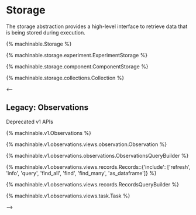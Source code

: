 # Storage

The storage abstraction provides a high-level interface to retrieve data that is being stored during execution.

{% machinable.Storage %}

{% machinable.storage.experiment.ExperimentStorage %}

{% machinable.storage.component.ComponentStorage %}

{% machinable.storage.collections.Collection %}

<--

## Legacy: Observations

Deprecated v1 APIs

{% machinable.v1.Observations %}

{% machinable.v1.observations.views.observation.Observation %}

{% machinable.v1.observations.observations.ObservationsQueryBuilder %}

{% machinable.v1.observations.views.records.Records::{'include': ['refresh', 'info', 'query', 'find_all', 'find', 'find_many', 'as_dataframe']} %}

{% machinable.v1.observations.views.records.RecordsQueryBuilder %}

{% machinable.v1.observations.views.task.Task %}

-->